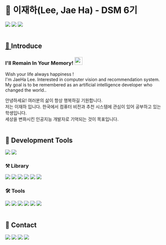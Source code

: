 # 🦫 </a> 이재하(Lee, Jae Ha) - DSM 6기  
<a href="https://www.github.com/CV-JaeHa"><img src="https://img.shields.io/badge/Github-black?style=for-the-badge&logo=github&logoColor=white"></a> <!-- Github -->
<a href="http://portfolio-jaeha.kro.kr"><img src="https://img.shields.io/badge/PortFolio-5468FF?style=for-the-badge&logo=Adobe Illustrator&logoColor=white"></a> <!-- Portfolio(Notion) -->
<a href="https://velog.io/@taki0412"><img src="https://img.shields.io/badge/Velog-4FC08D?style=for-the-badge&logo=Vimeo&logoColor=white"> <!-- Velog -->
</br></br>
  
## 🎤 </a> Introduce
### I'll Remain In Your Memory! <img src="https://media.giphy.com/media/hvRJCLFzcasrR4ia7z/giphy.gif" width="25px">
Wish your life always happiness !  
I'm JaeHa Lee. Interested in computer vision and recommendation system.  
My goal is to be remembered as an artificial intelligence developer who changed the world..

안녕하세요! 여러분의 삶이 항상 행복하길 기원합니다.  
저는 이재하 입니다. 한국에서 컴퓨터 비전과 추천 시스템에 관심이 있어 공부하고 있는 학생입니다.  
세상을 변화시킨 인공지능 개발자로 기억되는 것이 목표입니다.
</br></br>

## 🔨 </a> Development Tools
<img src="https://img.shields.io/badge/C-A8B9CC?style=for-the-badge&logo=C&logoColor=white"> <img src="https://img.shields.io/badge/Python-3776AB?style=for-the-badge&logo=python&logoColor=white">

### ⚒️ </a> Library
<img src="https://img.shields.io/badge/Pytorch-EE4C2C?style=for-the-badge&logo=pytorch&logoColor=white"> <img src="https://img.shields.io/badge/OpenCV-5C3EE8?style=for-the-badge&logo=openCV&logoColor=white"> <img src="https://img.shields.io/badge/Sickit_Learn-F7931E?style=for-the-badge&logo=scikit-learn&logoColor=white"> <img src="https://img.shields.io/badge/Numpy-013243?style=for-the-badge&logo=numpy&logoColor=white"> <img src="https://img.shields.io/badge/pandas-150458?style=for-the-badge&logo=pandas&logoColor=white"> <img src="https://img.shields.io/badge/flask-black?style=for-the-badge&logo=flask&logoColor=white">

### 🛠️ </a> Tools
<img src="https://img.shields.io/badge/Pycharm-black?style=for-the-badge&logo=pycharm&logoColor=white"> <img src="https://img.shields.io/badge/VS_Code-007ACC?style=for-the-badge&logo=Visual Studio Code&logoColor=white"> <img src="https://img.shields.io/badge/Anaconda-44A833?style=for-the-badge&logo=anaconda&logoColor=white"> <img src="https://img.shields.io/badge/Docker-2496ED?style=for-the-badge&logo=docker&logoColor=white"> <img src="https://img.shields.io/badge/Notion-black?style=for-the-badge&logo=notion&logoColor=white"> <img src="https://img.shields.io/badge/Slack-4A154B?style=for-the-badge&logo=slack&logoColor=white">
</br></br>

## 📝 Contact
<a href="mailto:taki041210@naver.com"><img src="https://img.shields.io/badge/Naver-03C75A?style=for-the-badge&logo=naver&logoColor=white"></a>
<a href="matilto:taki041210@gmail.com"><img src="https://img.shields.io/badge/Gmail-EA4335?style=for-the-badge&logo=gmail&logoColor=white"></a>
<a href="https://www.facebook.com/JaeHa0412/"><img src="https://img.shields.io/badge/Facebook-1877F2?style=for-the-badge&logo=facebook&logoColor=white"></a>
<a href="https://www.instagram.com/jae_ha_0412/"><img src="https://img.shields.io/badge/Instargram-E4405F?style=for-the-badge&logo=Instagram&logoColor=white">
</br>
